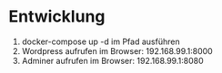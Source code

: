 # Entwicklung
1. docker-compose up -d im Pfad ausführen
2. Wordpress aufrufen im Browser: 192.168.99.1:8000
3. Adminer aufrufen im Browser: 192.168.99.1:8080
